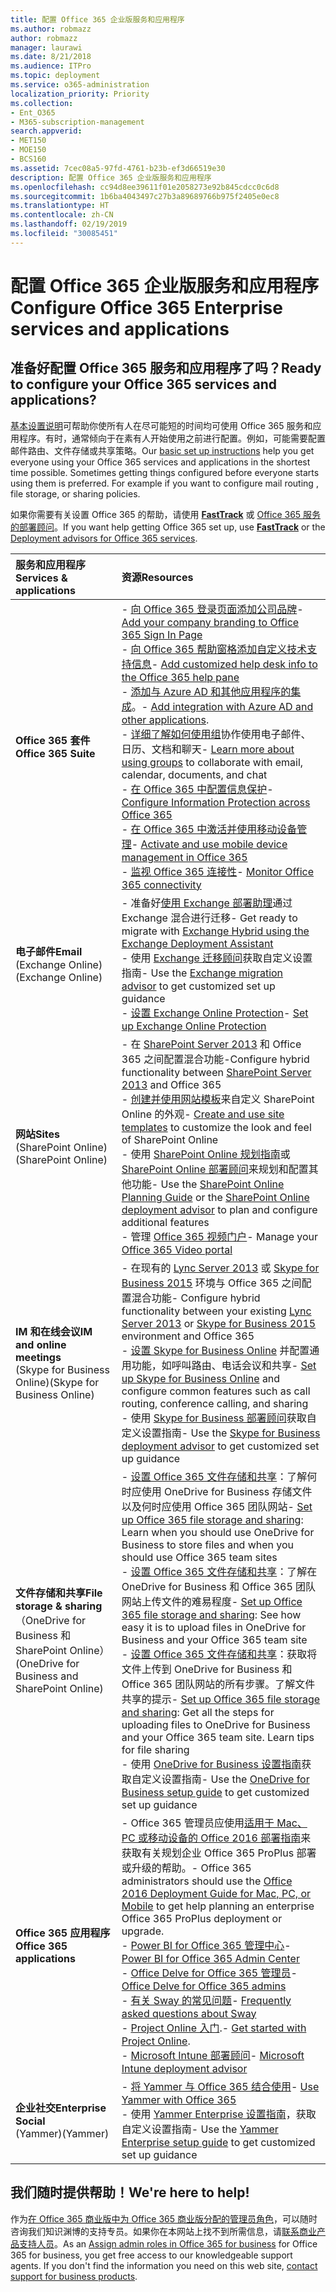 ```yaml
---
title: 配置 Office 365 企业版服务和应用程序
ms.author: robmazz
author: robmazz
manager: laurawi
ms.date: 8/21/2018
ms.audience: ITPro
ms.topic: deployment
ms.service: o365-administration
localization_priority: Priority
ms.collection:
- Ent_O365
- M365-subscription-management
search.appverid:
- MET150
- MOE150
- BCS160
ms.assetid: 7cec08a5-97fd-4761-b23b-ef3d66519e30
description: 配置 Office 365 企业版服务和应用程序
ms.openlocfilehash: cc94d8ee39611f01e2058273e92b845cdcc0c6d8
ms.sourcegitcommit: 1b6ba4043497c27b3a89689766b975f2405e0ec8
ms.translationtype: HT
ms.contentlocale: zh-CN
ms.lasthandoff: 02/19/2019
ms.locfileid: "30085451"
---
```

# <a name="configure-office-365-enterprise-services-and-applications"></a><span data-ttu-id="61b5c-103">配置 Office 365 企业版服务和应用程序</span><span class="sxs-lookup"><span data-stu-id="61b5c-103">Configure Office 365 Enterprise services and applications</span></span>

## <a name="ready-to-configure-your-office-365-services-and-applications"></a><span data-ttu-id="61b5c-104">准备好配置 Office 365 服务和应用程序了吗？</span><span class="sxs-lookup"><span data-stu-id="61b5c-104">Ready to configure your Office 365 services and applications?</span></span>

<span data-ttu-id="61b5c-p101">[基本设置说明](https://support.office.com/article/Set-up-Office-365-for-business-6a3a29a0-e616-4713-99d1-15eda62d04fa)可帮助你使所有人在尽可能短的时间均可使用 Office 365 服务和应用程序。有时，通常倾向于在素有人开始使用之前进行配置。例如，可能需要配置邮件路由、文件存储或共享策略。</span><span class="sxs-lookup"><span data-stu-id="61b5c-p101">Our [basic set up instructions](https://support.office.com/article/Set-up-Office-365-for-business-6a3a29a0-e616-4713-99d1-15eda62d04fa) help you get everyone using your Office 365 services and applications in the shortest time possible. Sometimes getting things configured before everyone starts using them is preferred. For example if you want to configure mail routing , file storage, or sharing policies.</span></span> 
  
<span data-ttu-id="61b5c-108">如果你需要有关设置 Office 365 的帮助，请使用 **[FastTrack](https://fasttrack.microsoft.com/office)** 或 [Office 365 服务的部署顾问](deployment-advisors-for-office-365.md)。</span><span class="sxs-lookup"><span data-stu-id="61b5c-108">If you want help getting Office 365 set up, use **[FastTrack](https://fasttrack.microsoft.com/office)** or the [Deployment advisors for Office 365 services](deployment-advisors-for-office-365.md).</span></span>
  
|<span data-ttu-id="61b5c-109">**服务和应用程序**</span><span class="sxs-lookup"><span data-stu-id="61b5c-109">**Services & applications**</span></span>|<span data-ttu-id="61b5c-110">**资源**</span><span class="sxs-lookup"><span data-stu-id="61b5c-110">**Resources**</span></span>|
|:-----|:-----|
|<span data-ttu-id="61b5c-111">**Office 365 套件**</span><span class="sxs-lookup"><span data-stu-id="61b5c-111">**Office 365 Suite**</span></span> |<span data-ttu-id="61b5c-112">- [向 Office 365 登录页面添加公司品牌](https://support.office.com/article/Add-your-company-branding-to-Office-365-Sign-In-Page-a1229cdb-ce19-4da5-90c7-2b9b146aef0a)</span><span class="sxs-lookup"><span data-stu-id="61b5c-112">- [Add your company branding to Office 365 Sign In Page](https://support.office.com/article/Add-your-company-branding-to-Office-365-Sign-In-Page-a1229cdb-ce19-4da5-90c7-2b9b146aef0a)</span></span> <br> <span data-ttu-id="61b5c-113">- [向 Office 365 帮助窗格添加自定义技术支持信息](https://support.office.com/article/Add-customized-help-desk-info-to-the-Office-365-help-pane-9dd9b104-68f7-4d49-9a30-82561c7d79a3)</span><span class="sxs-lookup"><span data-stu-id="61b5c-113">- [Add customized help desk info to the Office 365 help pane](https://support.office.com/article/Add-customized-help-desk-info-to-the-Office-365-help-pane-9dd9b104-68f7-4d49-9a30-82561c7d79a3)</span></span> <br> <span data-ttu-id="61b5c-114">- [添加与 Azure AD 和其他应用程序的集成](https://support.office.com/article/Integrated-Apps-and-Azure-AD-for-Office-365-administrators-cb2250e3-451e-416f-bf4e-363549652c2a)。</span><span class="sxs-lookup"><span data-stu-id="61b5c-114">- [Add integration with Azure AD and other applications](https://support.office.com/article/Integrated-Apps-and-Azure-AD-for-Office-365-administrators-cb2250e3-451e-416f-bf4e-363549652c2a).</span></span>  <br> <span data-ttu-id="61b5c-115">- [详细了解如何使用组](https://support.office.com/Article/Learn-more-about-groups-b565caa1-5c40-40ef-9915-60fdb2d97fa2)协作使用电子邮件、日历、文档和聊天</span><span class="sxs-lookup"><span data-stu-id="61b5c-115">- [Learn more about using groups](https://support.office.com/Article/Learn-more-about-groups-b565caa1-5c40-40ef-9915-60fdb2d97fa2) to collaborate with email, calendar, documents, and chat</span></span> <br> <span data-ttu-id="61b5c-116">- [在 Office 365 中配置信息保护](https://technet.microsoft.com/library/dn532171.aspx)</span><span class="sxs-lookup"><span data-stu-id="61b5c-116">- [Configure Information Protection across Office 365](https://technet.microsoft.com/library/dn532171.aspx)</span></span> <br> <span data-ttu-id="61b5c-117">- [在 Office 365 中激活并使用移动设备管理](https://support.office.microsoft.com/article/Manage-mobile-devices-in-Office-365-dd892318-bc44-4eb1-af00-9db5430be3cd)</span><span class="sxs-lookup"><span data-stu-id="61b5c-117">- [Activate and use mobile device management in Office 365](https://support.office.microsoft.com/article/Manage-mobile-devices-in-Office-365-dd892318-bc44-4eb1-af00-9db5430be3cd)</span></span> <br> <span data-ttu-id="61b5c-118">- [监视 Office 365 连接性](monitor-connectivity.md)</span><span class="sxs-lookup"><span data-stu-id="61b5c-118">- [Monitor Office 365 connectivity](monitor-connectivity.md)</span></span> |
|<span data-ttu-id="61b5c-119">**电子邮件**</span><span class="sxs-lookup"><span data-stu-id="61b5c-119">**Email**</span></span> <br> <span data-ttu-id="61b5c-120">(Exchange Online)</span><span class="sxs-lookup"><span data-stu-id="61b5c-120">(Exchange Online)</span></span> | <span data-ttu-id="61b5c-121">- 准备好[使用 Exchange 部署助理](https://technet.microsoft.com/exdeploy2013)通过 Exchange 混合进行迁移</span><span class="sxs-lookup"><span data-stu-id="61b5c-121">- Get ready to migrate with [Exchange Hybrid using the Exchange Deployment Assistant](https://technet.microsoft.com/exdeploy2013)</span></span>  <br> <span data-ttu-id="61b5c-122">- 使用 [Exchange 迁移顾问](https://aka.ms/office365setup)获取自定义设置指南</span><span class="sxs-lookup"><span data-stu-id="61b5c-122">- Use the [Exchange migration advisor](https://aka.ms/office365setup) to get customized set up guidance</span></span>  <br> <span data-ttu-id="61b5c-123">- [设置 Exchange Online Protection](https://technet.microsoft.com/library/jj723153%28v=exchg.150%29.aspx)</span><span class="sxs-lookup"><span data-stu-id="61b5c-123">- [Set up Exchange Online Protection](https://technet.microsoft.com/library/jj723153%28v=exchg.150%29.aspx)</span></span> |
|<span data-ttu-id="61b5c-124">**网站**</span><span class="sxs-lookup"><span data-stu-id="61b5c-124">**Sites**</span></span> <br> <span data-ttu-id="61b5c-125">(SharePoint Online)</span><span class="sxs-lookup"><span data-stu-id="61b5c-125">(SharePoint Online)</span></span> | <span data-ttu-id="61b5c-126">- 在 [SharePoint Server 2013](https://technet.microsoft.com/library/jj838715) 和 Office 365 之间配置混合功能</span><span class="sxs-lookup"><span data-stu-id="61b5c-126">-Configure hybrid functionality between [SharePoint Server 2013](https://technet.microsoft.com/library/jj838715) and Office 365</span></span> <br> <span data-ttu-id="61b5c-127">- [创建并使用网站模板](https://support.office.com/article/Create-and-use-site-templates-60371B0F-00E0-4C49-A844-34759EBDD989)来自定义 SharePoint Online 的外观</span><span class="sxs-lookup"><span data-stu-id="61b5c-127">- [Create and use site templates](https://support.office.com/article/Create-and-use-site-templates-60371B0F-00E0-4C49-A844-34759EBDD989) to customize the look and feel of SharePoint Online</span></span> <br> <span data-ttu-id="61b5c-128">- 使用 [SharePoint Online 规划指南](https://support.office.com/article/SharePoint-Online-Planning-Guide-for-Office-365-for-business-d5089cdf-3fd2-4230-acbd-20ecda2f9bb8)或 [SharePoint Online 部署顾问](https://aka.ms/spoguidance)来规划和配置其他功能</span><span class="sxs-lookup"><span data-stu-id="61b5c-128">- Use the [SharePoint Online Planning Guide](https://support.office.com/article/SharePoint-Online-Planning-Guide-for-Office-365-for-business-d5089cdf-3fd2-4230-acbd-20ecda2f9bb8) or the [SharePoint Online deployment advisor](https://aka.ms/spoguidance) to plan and configure additional features</span></span> <br> <span data-ttu-id="61b5c-129">- 管理 [Office 365 视频门户](https://support.office.com/article/Manage-your-Office-365-Video-portal-c059465b-eba9-44e1-b8c7-8ff7793ff5da)</span><span class="sxs-lookup"><span data-stu-id="61b5c-129">- Manage your [Office 365 Video portal](https://support.office.com/article/Manage-your-Office-365-Video-portal-c059465b-eba9-44e1-b8c7-8ff7793ff5da)</span></span> |
|<span data-ttu-id="61b5c-130">**IM 和在线会议**</span><span class="sxs-lookup"><span data-stu-id="61b5c-130">**IM and online meetings**</span></span> <br> <span data-ttu-id="61b5c-131">(Skype for Business Online)</span><span class="sxs-lookup"><span data-stu-id="61b5c-131">(Skype for Business Online)</span></span> | <span data-ttu-id="61b5c-132">- 在现有的 [Lync Server 2013](https://technet.microsoft.com/library/jj204805) 或 [Skype for Business 2015](https://technet.microsoft.com/library/jj205403) 环境与 Office 365 之间配置混合功能</span><span class="sxs-lookup"><span data-stu-id="61b5c-132">- Configure hybrid functionality between your existing [Lync Server 2013](https://technet.microsoft.com/library/jj204805) or [Skype for Business 2015](https://technet.microsoft.com/library/jj205403) environment and Office 365</span></span>  <br> <span data-ttu-id="61b5c-133">- [设置 Skype for Business Online](https://support.office.com/article/Set-up-Skype-for-Business-Online-40296968-e779-4259-980b-c2de1c044c6e) 并配置通用功能，如呼叫路由、电话会议和共享</span><span class="sxs-lookup"><span data-stu-id="61b5c-133">- [Set up Skype for Business Online](https://support.office.com/article/Set-up-Skype-for-Business-Online-40296968-e779-4259-980b-c2de1c044c6e) and configure common features such as call routing, conference calling, and sharing</span></span>  <br> <span data-ttu-id="61b5c-134">- 使用 [Skype for Business 部署顾问](https://aka.ms/skypeguidance)获取自定义设置指南</span><span class="sxs-lookup"><span data-stu-id="61b5c-134">- Use the [Skype for Business deployment advisor](https://aka.ms/skypeguidance) to get customized set up guidance</span></span> |
| <span data-ttu-id="61b5c-135">**文件存储和共享**</span><span class="sxs-lookup"><span data-stu-id="61b5c-135">**File storage & sharing**</span></span> <br> <span data-ttu-id="61b5c-136">（OneDrive for Business 和 SharePoint Online）</span><span class="sxs-lookup"><span data-stu-id="61b5c-136">(OneDrive for Business and SharePoint Online)</span></span> | <span data-ttu-id="61b5c-137">- [设置 Office 365 文件存储和共享](https://support.office.com/article/7aa9cdc8-2245-4218-81ee-86fa7c35f1de#BKMK_WhatDif)：了解何时应使用 OneDrive for Business 存储文件以及何时应使用 Office 365 团队网站</span><span class="sxs-lookup"><span data-stu-id="61b5c-137">- [Set up Office 365 file storage and sharing](https://support.office.com/article/7aa9cdc8-2245-4218-81ee-86fa7c35f1de#BKMK_WhatDif): Learn when you should use OneDrive for Business to store files and when you should use Office 365 team sites</span></span> <br> <span data-ttu-id="61b5c-138">- [设置 Office 365 文件存储和共享](https://support.office.com/article/7aa9cdc8-2245-4218-81ee-86fa7c35f1de#BKMK_MoveDocsVideo)：了解在 OneDrive for Business 和 Office 365 团队网站上传文件的难易程度</span><span class="sxs-lookup"><span data-stu-id="61b5c-138">- [Set up Office 365 file storage and sharing](https://support.office.com/article/7aa9cdc8-2245-4218-81ee-86fa7c35f1de#BKMK_MoveDocsVideo): See how easy it is to upload files in OneDrive for Business and your Office 365 team site</span></span> <br> <span data-ttu-id="61b5c-p102">- [设置 Office 365 文件存储和共享](https://support.office.com/article/7aa9cdc8-2245-4218-81ee-86fa7c35f1de#BKMK_Store)：获取将文件上传到 OneDrive for Business 和 Office 365 团队网站的所有步骤。了解文件共享的提示</span><span class="sxs-lookup"><span data-stu-id="61b5c-p102">- [Set up Office 365 file storage and sharing](https://support.office.com/article/7aa9cdc8-2245-4218-81ee-86fa7c35f1de#BKMK_Store): Get all the steps for uploading files to OneDrive for Business and your Office 365 team site. Learn tips for file sharing </span></span><br> <span data-ttu-id="61b5c-141">- 使用 [OneDrive for Business 设置指南](https://aka.ms/OD4Bguidance)获取自定义设置指南</span><span class="sxs-lookup"><span data-stu-id="61b5c-141">- Use the [OneDrive for Business setup guide](https://aka.ms/OD4Bguidance) to get customized set up guidance</span></span> |
|<span data-ttu-id="61b5c-142">**Office 365 应用程序**</span><span class="sxs-lookup"><span data-stu-id="61b5c-142">**Office 365 applications**</span></span> | <span data-ttu-id="61b5c-143">- Office 365 管理员应使用[适用于 Mac、PC 或移动设备的 Office 2016 部署指南](https://technet.microsoft.com/library/cc303401%28v=office.16%29.aspx)来获取有关规划企业 Office 365 ProPlus 部署或升级的帮助。</span><span class="sxs-lookup"><span data-stu-id="61b5c-143">- Office 365 administrators should use the [Office 2016 Deployment Guide for Mac, PC, or Mobile](https://technet.microsoft.com/library/cc303401%28v=office.16%29.aspx) to get help planning an enterprise Office 365 ProPlus deployment or upgrade.</span></span>  <br> <span data-ttu-id="61b5c-144">- [Power BI for Office 365 管理中心](https://support.office.com/article/Power-BI-for-Office-365-Admin-Center-Help-5e391ecb-500c-47a3-bd0f-a6173b541044)</span><span class="sxs-lookup"><span data-stu-id="61b5c-144">- [Power BI for Office 365 Admin Center](https://support.office.com/article/Power-BI-for-Office-365-Admin-Center-Help-5e391ecb-500c-47a3-bd0f-a6173b541044)</span></span> <br> <span data-ttu-id="61b5c-145">- [Office Delve for Office 365 管理员](https://support.office.com/article/Office-Delve-for-Office-365-admins-54f87a42-15a4-44b4-9df0-d36287d9531b)</span><span class="sxs-lookup"><span data-stu-id="61b5c-145">- [Office Delve for Office 365 admins](https://support.office.com/article/Office-Delve-for-Office-365-admins-54f87a42-15a4-44b4-9df0-d36287d9531b)</span></span> <br> <span data-ttu-id="61b5c-146">- [有关 Sway 的常见问题](https://support.office.com/article/446380fa-25bf-47b2-996c-e12cb2f9d075)</span><span class="sxs-lookup"><span data-stu-id="61b5c-146">- [Frequently asked questions about Sway](https://support.office.com/article/446380fa-25bf-47b2-996c-e12cb2f9d075)</span></span> <br> <span data-ttu-id="61b5c-147">- [Project Online 入门](https://support.office.com/article/Get-started-with-Project-Online-e3e5f64f-ada5-4f9d-a578-130b2d4e5f11).</span><span class="sxs-lookup"><span data-stu-id="61b5c-147">- [Get started with Project Online](https://support.office.com/article/Get-started-with-Project-Online-e3e5f64f-ada5-4f9d-a578-130b2d4e5f11).</span></span>  <br> <span data-ttu-id="61b5c-148">- [Microsoft Intune 部署顾问](https://aka.ms/intuneguidance)</span><span class="sxs-lookup"><span data-stu-id="61b5c-148">- [Microsoft Intune deployment advisor](https://aka.ms/intuneguidance)</span></span> |
|<span data-ttu-id="61b5c-149">**企业社交**</span><span class="sxs-lookup"><span data-stu-id="61b5c-149">**Enterprise Social**</span></span> <br> <span data-ttu-id="61b5c-150">(Yammer)</span><span class="sxs-lookup"><span data-stu-id="61b5c-150">(Yammer)</span></span> | <span data-ttu-id="61b5c-151">- [将 Yammer 与 Office 365 结合使用](https://support.office.com/article/Plan-for-Yammer-integration-with-Office-365-4086681f-6de1-4d39-aa72-752b2af1cbd7)</span><span class="sxs-lookup"><span data-stu-id="61b5c-151">- [Use Yammer with Office 365](https://support.office.com/article/Plan-for-Yammer-integration-with-Office-365-4086681f-6de1-4d39-aa72-752b2af1cbd7)</span></span>  <br> <span data-ttu-id="61b5c-152">- 使用 [Yammer Enterprise 设置指南](https://aka.ms/yammerdeploy)，获取自定义设置指南</span><span class="sxs-lookup"><span data-stu-id="61b5c-152">- Use the [Yammer Enterprise setup guide](https://aka.ms/yammerdeploy) to get customized set up guidance</span></span> |
   
## <a name="were-here-to-help"></a><span data-ttu-id="61b5c-153">我们随时提供帮助！</span><span class="sxs-lookup"><span data-stu-id="61b5c-153">We're here to help!</span></span>

<span data-ttu-id="61b5c-p103">作为[在 Office 365 商业版中为 Office 365 商业版分配的管理员角色](https://support.office.com/article/eac4d046-1afd-4f1a-85fc-8219c79e1504)，可以随时咨询我们知识渊博的支持专员。如果你在本网站上找不到所需信息，请[联系商业产品支持人员](https://support.office.com/article/32a17ca7-6fa0-4870-8a8d-e25ba4ccfd4b)。</span><span class="sxs-lookup"><span data-stu-id="61b5c-p103">As an [Assign admin roles in Office 365 for business](https://support.office.com/article/eac4d046-1afd-4f1a-85fc-8219c79e1504) for Office 365 for business, you get free access to our knowledgeable support agents. If you don't find the information you need on this web site, [contact support for business products](https://support.office.com/article/32a17ca7-6fa0-4870-8a8d-e25ba4ccfd4b).</span></span>